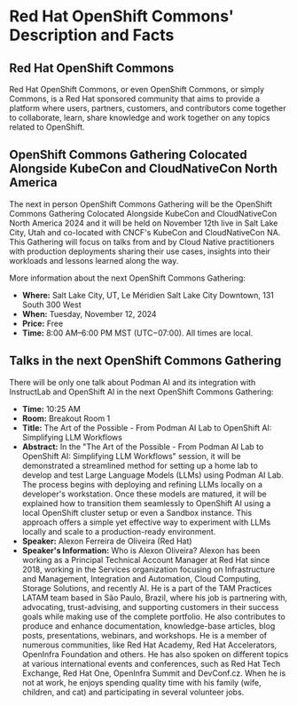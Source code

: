 # Red Hat OpenShift Commons' Description and Facts #

## Red Hat OpenShift Commons ##

Red Hat OpenShift Commons, or even OpenShift Commons, or simply Commons, is a Red Hat sponsored community that aims to provide a platform where users, partners, customers, and contributors come together to collaborate, learn, share knowledge and work together on any topics related to OpenShift.

## OpenShift Commons Gathering Colocated Alongside KubeCon and CloudNativeCon North America ##

The next in person OpenShift Commons Gathering will be the OpenShift Commons Gathering Colocated Alongside KubeCon and CloudNativeCon North America 2024 and it will be held on November 12th live in Salt Lake City, Utah and co-located with CNCF's KubeCon and CloudNativeCon NA. This Gathering will focus on talks from and by Cloud Native practitioners with production deployments sharing their use cases, insights into their workloads and lessons learned along the way.

More information about the next OpenShift Commons Gathering:

- **Where:** Salt Lake City, UT, Le Méridien Salt Lake City Downtown, 131 South 300 West
- **When:** Tuesday, November 12, 2024
- **Price:** Free
- **Time:** 8:00 AM–6:00 PM MST (UTC−07:00). All times are local.

## Talks in the next OpenShift Commons Gathering ##

There will be only one talk about Podman AI and its integration with InstructLab and OpenShift AI in the next OpenShift Commons Gathering:

- **Time:** 10:25 AM
- **Room:** Breakout Room 1
- **Title:** The Art of the Possible - From Podman AI Lab to OpenShift AI: Simplifying LLM Workflows 
- **Abstract:** In the "The Art of the Possible - From Podman AI Lab to OpenShift AI: Simplifying LLM Workflows" session, it will be demonstrated a streamlined method for setting up a home lab to develop and test Large Language Models (LLMs) using Podman AI Lab. The process begins with deploying and refining LLMs locally on a developer's workstation. Once these models are matured, it will be explained how to transition them seamlessly to OpenShift AI using a local OpenShift cluster setup or even a Sandbox instance. This approach offers a simple yet effective way to experiment with LLMs locally and scale to a production-ready environment.
- **Speaker:** Alexon Ferreira de Oliveira (Red Hat)
- **Speaker's Information:** Who is Alexon Oliveira? Alexon has been working as a Principal Technical Account Manager at Red Hat since 2018, working in the Services organization focusing on Infrastructure and Management, Integration and Automation, Cloud Computing, Storage Solutions, and recently AI. He is a part of the TAM Practices LATAM team based in São Paulo, Brazil, where his job is partnering with, advocating, trust-advising, and supporting customers in their success goals while making use of the complete portfolio. He also contributes to produce and enhance documentation, knowledge-base articles, blog posts, presentations, webinars, and workshops. He is a member of numerous communities, like Red Hat Academy, Red Hat Accelerators, OpenInfra Foundation and others. He has also spoken on different topics at various international events and conferences, such as Red Hat Tech Exchange, Red Hat One, OpenInfra Summit and DevConf.cz. When he is not at work, he enjoys spending quality time with his family (wife, children, and cat) and participating in several volunteer jobs.
